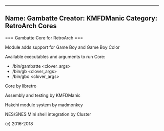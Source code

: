 -----------------------
Name: Gambatte 
Creator: KMFDManic
Category: RetroArch Cores
-----------------------
=== Gambatte Core for RetroArch ===

Module adds support for Game Boy and Game Boy Color

Available executables and arguments to run Core:
- /bin/gambatte <rom> <clover_args>
- /bin/gb <rom> <clover_args>
- /bin/gbc <rom> <clover_args>

Core by libretro

Assembly and testing by KMFDManic

Hakchi module system by madmonkey

NES/SNES Mini shell integration by Cluster

(c) 2016-2018
